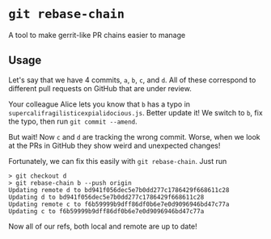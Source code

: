 # `git rebase-chain`

A tool to make gerrit-like PR chains easier to manage

## Usage

Let's say that we have 4 commits, `a`, `b`, `c`, and `d`. All of these correspond to different pull requests on GitHub that are under review.

Your colleague Alice lets you know that `b` has a typo in `supercalifragilisticexpialidocious.js`. Better update it! We switch to `b`, fix the typo, then run `git commit --amend`.

But wait! Now `c` and `d` are tracking the wrong commit. Worse, when we look at the PRs in GitHub they show weird and unexpected changes!

Fortunately, we can fix this easily with `git rebase-chain`. Just run

```shell
> git checkout d
> git rebase-chain b --push origin
Updating remote d to bd941f056dec5e7b0dd277c1786429f668611c28
Updating d to bd941f056dec5e7b0dd277c1786429f668611c28
Updating remote c to f6b59999b9dff86df0b6e7e0d9096946bd47c77a
Updating c to f6b59999b9dff86df0b6e7e0d9096946bd47c77a
```

Now all of our refs, both local and remote are up to date!
